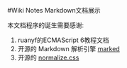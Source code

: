 #Wiki Notes Markdown文档展示

本文档程序的诞生需要感谢:

1. ruanyf的ECMAScript 6教程文档
2. 开源的 Markdown 解析引擎 [marked](https://github.com/chjj/marked)
3. 开源的 [normalize.css](https://github.com/necolas/normalize.css)
